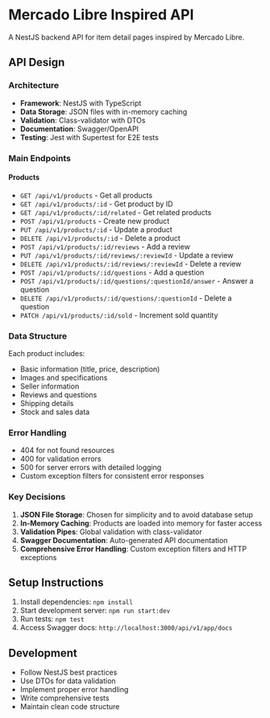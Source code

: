 # Mercado Libre Inspired API

A NestJS backend API for item detail pages inspired by Mercado Libre.

## API Design

### Architecture
- **Framework**: NestJS with TypeScript
- **Data Storage**: JSON files with in-memory caching
- **Validation**: Class-validator with DTOs
- **Documentation**: Swagger/OpenAPI
- **Testing**: Jest with Supertest for E2E tests

### Main Endpoints

#### Products
- `GET /api/v1/products` - Get all products
- `GET /api/v1/products/:id` - Get product by ID
- `GET /api/v1/products/:id/related` - Get related products
- `POST /api/v1/products` - Create new product
- `PUT /api/v1/products/:id` - Update a product
- `DELETE /api/v1/products/:id` - Delete a product
- `POST /api/v1/products/:id/reviews` - Add a review
- `PUT /api/v1/products/:id/reviews/:reviewId` - Update a review
- `DELETE /api/v1/products/:id/reviews/:reviewId` - Delete a review
- `POST /api/v1/products/:id/questions` - Add a question
- `POST /api/v1/products/:id/questions/:questionId/answer` - Answer a question
- `DELETE /api/v1/products/:id/questions/:questionId` - Delete a question
- `PATCH /api/v1/products/:id/sold` - Increment sold quantity

### Data Structure

Each product includes:
- Basic information (title, price, description)
- Images and specifications
- Seller information
- Reviews and questions
- Shipping details
- Stock and sales data

### Error Handling
- 404 for not found resources
- 400 for validation errors
- 500 for server errors with detailed logging
- Custom exception filters for consistent error responses

### Key Decisions
1. **JSON File Storage**: Chosen for simplicity and to avoid database setup
2. **In-Memory Caching**: Products are loaded into memory for faster access
3. **Validation Pipes**: Global validation with class-validator
4. **Swagger Documentation**: Auto-generated API documentation
5. **Comprehensive Error Handling**: Custom exception filters and HTTP exceptions

## Setup Instructions

1. Install dependencies: `npm install`
2. Start development server: `npm run start:dev`
3. Run tests: `npm test`
4. Access Swagger docs: `http://localhost:3000/api/v1/app/docs`

## Development

- Follow NestJS best practices
- Use DTOs for data validation
- Implement proper error handling
- Write comprehensive tests
- Maintain clean code structure